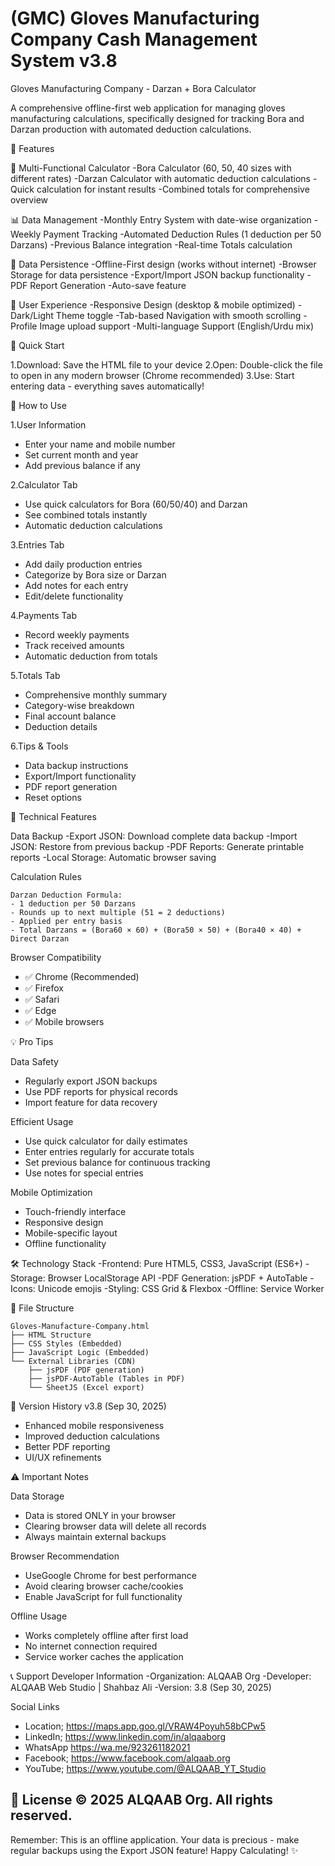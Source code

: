 # (GMC) Gloves Manufacturing Company Cash Management System v3.8

Gloves Manufacturing Company - Darzan + Bora Calculator

A comprehensive offline-first web application for managing gloves manufacturing calculations, specifically designed for tracking Bora and Darzan production with automated deduction calculations.

 🌟 Features

 🧮 Multi-Functional Calculator
-Bora Calculator (60, 50, 40 sizes with different rates)
-Darzan Calculator with automatic deduction calculations
-Quick calculation for instant results
-Combined totals for comprehensive overview

 📊 Data Management
-Monthly Entry System with date-wise organization
-Weekly Payment Tracking
-Automated Deduction Rules (1 deduction per 50 Darzans)
-Previous Balance integration
-Real-time Totals calculation

 💾 Data Persistence
-Offline-First design (works without internet)
-Browser Storage for data persistence
-Export/Import JSON backup functionality
-PDF Report Generation
-Auto-save feature

 🎨 User Experience
-Responsive Design (desktop & mobile optimized)
-Dark/Light Theme toggle
-Tab-based Navigation with smooth scrolling
-Profile Image upload support
-Multi-language Support (English/Urdu mix)

 🚀 Quick Start

1.Download: Save the HTML file to your device
2.Open: Double-click the file to open in any modern browser (Chrome recommended)
3.Use: Start entering data - everything saves automatically!

 📱 How to Use

 1.User Information
- Enter your name and mobile number
- Set current month and year
- Add previous balance if any

 2.Calculator Tab
- Use quick calculators for Bora (60/50/40) and Darzan
- See combined totals instantly
- Automatic deduction calculations

 3.Entries Tab
- Add daily production entries
- Categorize by Bora size or Darzan
- Add notes for each entry
- Edit/delete functionality

 4.Payments Tab
- Record weekly payments
- Track received amounts
- Automatic deduction from totals

 5.Totals Tab
- Comprehensive monthly summary
- Category-wise breakdown
- Final account balance
- Deduction details

 6.Tips & Tools
- Data backup instructions
- Export/Import functionality
- PDF report generation
- Reset options

 🔧 Technical Features

 Data Backup
-Export JSON: Download complete data backup
-Import JSON: Restore from previous backup
-PDF Reports: Generate printable reports
-Local Storage: Automatic browser saving

 Calculation Rules
```
Darzan Deduction Formula:
- 1 deduction per 50 Darzans
- Rounds up to next multiple (51 = 2 deductions)
- Applied per entry basis
- Total Darzans = (Bora60 × 60) + (Bora50 × 50) + (Bora40 × 40) + Direct Darzan
```

 Browser Compatibility
- ✅ Chrome (Recommended)
- ✅ Firefox
- ✅ Safari
- ✅ Edge
- ✅ Mobile browsers

 💡 Pro Tips

 Data Safety
- Regularly export JSON backups
- Use PDF reports for physical records
- Import feature for data recovery

 Efficient Usage
- Use quick calculator for daily estimates
- Enter entries regularly for accurate totals
- Set previous balance for continuous tracking
- Use notes for special entries

 Mobile Optimization
- Touch-friendly interface
- Responsive design
- Mobile-specific layout
- Offline functionality

 🛠️ Technology Stack
-Frontend: Pure HTML5, CSS3, JavaScript (ES6+)
-Storage: Browser LocalStorage API
-PDF Generation: jsPDF + AutoTable
-Icons: Unicode emojis
-Styling: CSS Grid & Flexbox
-Offline: Service Worker

 📁 File Structure
```
Gloves-Manufacture-Company.html
├── HTML Structure
├── CSS Styles (Embedded)
├── JavaScript Logic (Embedded)
└── External Libraries (CDN)
    ├── jsPDF (PDF generation)
    ├── jsPDF-AutoTable (Tables in PDF)
    └── SheetJS (Excel export)
```

 🔄 Version History
 v3.8 (Sep 30, 2025)
- Enhanced mobile responsiveness
- Improved deduction calculations
- Better PDF reporting
- UI/UX refinements

 ⚠️ Important Notes

 Data Storage
- Data is stored ONLY in your browser
- Clearing browser data will delete all records
- Always maintain external backups

 Browser Recommendation
- UseGoogle Chrome for best performance
- Avoid clearing browser cache/cookies
- Enable JavaScript for full functionality

 Offline Usage
- Works completely offline after first load
- No internet connection required
- Service worker caches the application

 📞 Support
 Developer Information
-Organization: ALQAAB Org
-Developer: ALQAAB Web Studio | Shahbaz Ali
-Version: 3.8 (Sep 30, 2025)

 Social Links
- Location; https://maps.app.goo.gl/VRAW4Poyuh58bCPw5
- LinkedIn; https://www.linkedin.com/in/alqaaborg
- WhatsApp https://wa.me/923261182021
- Facebook; https://www.facebook.com/alqaab.org
- YouTube; https://www.youtube.com/@ALQAAB_YT_Studio


 📄 License
© 2025 ALQAAB Org. All rights reserved.
---
Remember: This is an offline application. Your data is precious - make regular backups using the Export JSON feature!
Happy Calculating! ✨
